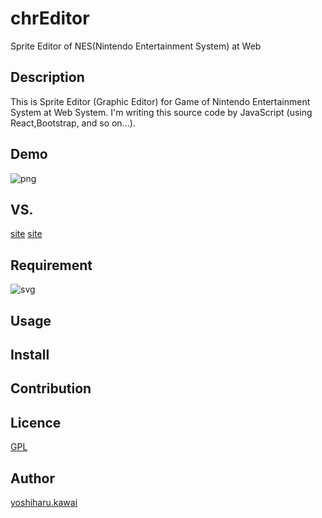 # chrEditor
Sprite Editor of NES(Nintendo Entertainment System) at Web
## Description
 This is Sprite Editor (Graphic Editor) for Game of Nintendo Entertainment System
at Web System. I'm writing this source code by JavaScript (using React,Bootstrap,
and so on...).
## Demo
![png](https://github.com/landm2000/chrEditor/public/img/chrEditor_capture_01.png)
## VS. 
[site](https://wiki.nesdev.com/w/index.php/YY-CHR)
[site](https://www.romhacking.net/utilities/119/)
## Requirement
![svg](https://img.shields.io/badge/React-16.8.5-orange.svg)
## Usage

## Install

## Contribution

## Licence

[GPL](https://github.com/landm2000/chrEditor/LICENSE)

## Author

[yoshiharu.kawai](https://github.com/landm2000)
